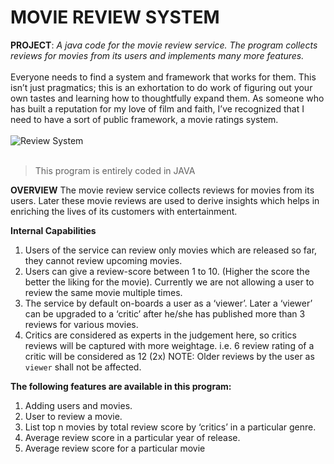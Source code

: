 # MOVIE REVIEW SYSTEM
**PROJECT**: *A java code for the movie review service. The program collects reviews for movies from its users and implements many more features.*
<br/>
<br/>
Everyone needs to find a system and framework that works for them. This isn’t just pragmatics; this is an exhortation to do work of figuring out your own tastes and learning how to thoughtfully expand them. As someone who has built a reputation for my love of film and faith, I’ve recognized that I need to have a sort of public framework, a movie ratings system.
<br/>
<br/>
![Review System](https://www.feedbackexpress.com/wp-content/uploads/2018/05/amazon-product-reviews-guide.jpg)
<br/>
<br/>

> This program is entirely coded in JAVA

**OVERVIEW**
The movie review service collects reviews for movies from its users. Later these
movie reviews are used to derive insights which helps in enriching the lives of its
customers with entertainment.


**Internal Capabilities**
1. Users of the service can review only movies which are released so far, they
cannot review upcoming movies.
2. Users can give a review-score between 1 to 10. (Higher the score the better
the liking for the movie). Currently we are not allowing a user to review the
same movie multiple times.
3. The service by default on-boards a user as a ‘viewer’. Later a ‘viewer’ can
be upgraded to a ‘critic’ after he/she has published more than 3 reviews
for various movies.
4. Critics are considered as experts in the judgement here, so critics reviews
will be captured with more weightage. i.e. 6 review rating of a critic will be
considered as 12 (2x) NOTE: Older reviews by the user as `viewer` shall not
be affected.

**The following features are available in this program:**
1. Adding users and movies.
2. User to review a movie.
3. List top n movies by total review score by ‘critics’ in a particular genre.
4. Average review score in a particular year of release.
5. Average review score for a particular movie
